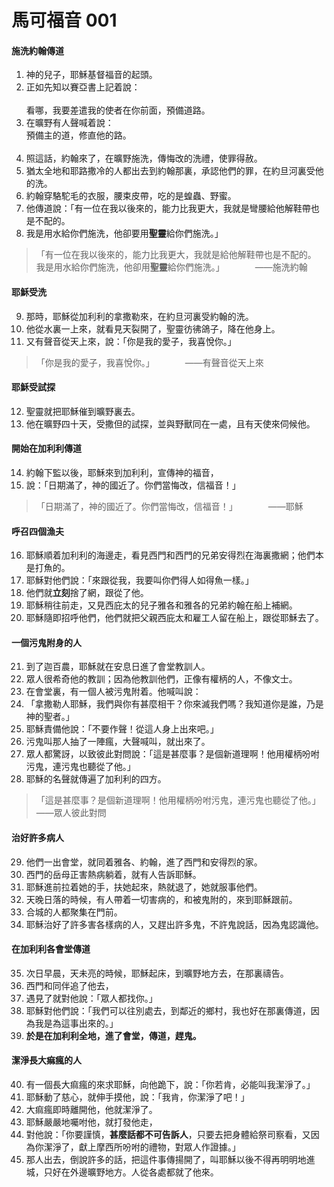 # 馬可福音 001

#### 施洗約翰傳道

1. 神的兒子，耶穌基督福音的起頭。
2. 正如先知以賽亞書上記着說：<br><br>看哪，我要差遣我的使者在你前面，預備道路。
3. 在曠野有人聲喊着說：<br>預備主的道，修直他的路。<br><br>
4. 照這話，約翰來了，在曠野施洗，傳悔改的洗禮，使罪得赦。
5. 猶太全地和耶路撒冷的人都出去到約翰那裏，承認他們的罪，在約旦河裏受他的洗。
6. 約翰穿駱駝毛的衣服，腰束皮帶，吃的是蝗蟲、野蜜。
7. 他傳道說：「有一位在我以後來的，能力比我更大，我就是彎腰給他解鞋帶也是不配的。
8. 我是用水給你們施洗，他卻要用**聖靈**給你們施洗。」

> 「有一位在我以後來的，能力比我更大，我就是給他解鞋帶也是不配的。<br>
> 我是用水給你們施洗，他卻用**聖靈**給你們施洗。」　　　　——施洗約翰

#### 耶穌受洗

9. 那時，耶穌從加利利的拿撒勒來，在約旦河裏受約翰的洗。
10. 他從水裏一上來，就看見天裂開了，聖靈彷彿鴿子，降在他身上。
11. 又有聲音從天上來，說：「你是我的愛子，我喜悅你。」

> 「你是我的愛子，我喜悅你。」　　　　——有聲音從天上來

#### 耶穌受試探

12. 聖靈就把耶穌催到曠野裏去。
13. 他在曠野四十天，受撒但的試探，並與野獸同在一處，且有天使來伺候他。

#### 開始在加利利傳道

14. 約翰下監以後，耶穌來到加利利，宣傳神的福音，
15. 說：「日期滿了，神的國近了。你們當悔改，信福音！」

> 「日期滿了，神的國近了。你們當悔改，信福音！」　　　　——耶穌

#### 呼召四個漁夫

16. 耶穌順着加利利的海邊走，看見西門和西門的兄弟安得烈在海裏撒網；他們本是打魚的。
17. 耶穌對他們說：「來跟從我，我要叫你們得人如得魚一樣。」
18. 他們就**立刻**捨了網，跟從了他。
19. 耶穌稍往前走，又見西庇太的兒子雅各和雅各的兄弟約翰在船上補網。
20. 耶穌隨即招呼他們，他們就把父親西庇太和雇工人留在船上，跟從耶穌去了。

#### 一個污鬼附身的人

21. 到了迦百農，耶穌就在安息日進了會堂教訓人。
22. 眾人很希奇他的教訓；因為他教訓他們，正像有權柄的人，不像文士。
23. 在會堂裏，有一個人被污鬼附着。他喊叫說：
24. 「拿撒勒人耶穌，我們與你有甚麼相干？你來滅我們嗎？我知道你是誰，乃是神的聖者。」
25. 耶穌責備他說：「不要作聲！從這人身上出來吧。」
26. 污鬼叫那人抽了一陣瘋，大聲喊叫，就出來了。
27. 眾人都驚訝，以致彼此對問說：「這是甚麼事？是個新道理啊！他用權柄吩咐污鬼，連污鬼也聽從了他。」
28. 耶穌的名聲就傳遍了加利利的四方。

> 「這是甚麼事？是個新道理啊！他用權柄吩咐污鬼，連污鬼也聽從了他。」　　　　——眾人彼此對問

#### 治好許多病人

29. 他們一出會堂，就同着雅各、約翰，進了西門和安得烈的家。
30. 西門的岳母正害熱病躺着，就有人告訴耶穌。
31. 耶穌進前拉着她的手，扶她起來，熱就退了，她就服事他們。
32. 天晚日落的時候，有人帶着一切害病的，和被鬼附的，來到耶穌跟前。
33. 合城的人都聚集在門前。
34. 耶穌治好了許多害各樣病的人，又趕出許多鬼，不許鬼說話，因為鬼認識他。

#### 在加利利各會堂傳道

35. 次日早晨，天未亮的時候，耶穌起床，到曠野地方去，在那裏禱告。
36. 西門和同伴追了他去，
37. 遇見了就對他說：「眾人都找你。」
38. 耶穌對他們說：「我們可以往別處去，到鄰近的鄉村，我也好在那裏傳道，因為我是為這事出來的。」
39. **於是在加利利全地，進了會堂，傳道，趕鬼。**

#### 潔淨長大痲瘋的人

40. 有一個長大痲瘋的來求耶穌，向他跪下，說：「你若肯，必能叫我潔淨了。」
41. 耶穌動了慈心，就伸手摸他，說：「我肯，你潔淨了吧！」
42. 大痲瘋即時離開他，他就潔淨了。
43. 耶穌嚴嚴地囑咐他，就打發他走，
44. 對他說：「你要謹慎，**甚麼話都不可告訴人**，只要去把身體給祭司察看，又因為你潔淨了，獻上摩西所吩咐的禮物，對眾人作證據。」
45. 那人出去，倒說許多的話，把這件事傳揚開了，叫耶穌以後不得再明明地進城，只好在外邊曠野地方。人從各處都就了他來。
